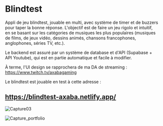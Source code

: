 # Blindtest

Appli de jeu blindtest, jouable en multi, avec système de timer et de buzzers pour taper la bonne réponse.
L'objectif est de faire un jeu rigolo et intuitif, en se basant sur les catégories de musiques les plus populaires (musiques de films, de jeux vidéo, dessins animés, chansons francophones, anglophones, séries TV, etc.).

Le backend est assuré par un système de database et d'API (Supabase + API Youtube), qui est en partie automatique et facile à modifier.

À terme, l'UI design se rapprochera de ma DA de streaming : https://www.twitch.tv/axabagaming

Le blindtest est jouable en test à cette adresse : 
## https://blindtest-axaba.netlify.app/

![Capture03](https://github.com/user-attachments/assets/1073c2a6-5cb9-4ade-b7c9-c50bad0a3fe7)

![Capture_portfolio](https://github.com/user-attachments/assets/408465ce-53cd-42d1-869d-16d7daafde04)
